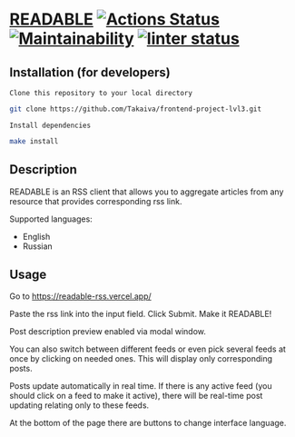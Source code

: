 # [READABLE](https://readable-rss.vercel.app/)  [![Actions Status](https://github.com/Takaiva/frontend-project-lvl3/workflows/hexlet-check/badge.svg)](https://github.com/Takaiva/frontend-project-lvl3/actions) [![Maintainability](https://api.codeclimate.com/v1/badges/1109fe03185ca832cf99/maintainability)](https://codeclimate.com/github/Takaiva/frontend-project-lvl3/maintainability) [![linter status](https://github.com/Takaiva/frontend-project-lvl3/actions/workflows/linter-check.yml/badge.svg)](https://github.com/Takaiva/frontend-project-lvl3/actions/workflows/linter-check.yml)

## Installation (for developers)

`Clone this repository to your local directory`

```sh
git clone https://github.com/Takaiva/frontend-project-lvl3.git
```

`Install dependencies`

```sh
make install
```

## Description

READABLE is an RSS client that allows you to aggregate articles from any resource that provides corresponding rss link.

Supported languages:

* English
* Russian

## Usage

Go to https://readable-rss.vercel.app/

Paste the rss link into the input field. Click Submit. Make it READABLE!

Post description preview enabled via modal window. 

You can also switch between different feeds or even pick several feeds at once by clicking on needed ones. This will display only corresponding posts.

Posts update automatically in real time. If there is any active feed (you should click on a feed to make it active), there will be real-time post updating relating only to these feeds.

At the bottom of the page there are buttons to change interface language.
